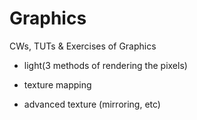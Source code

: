 # Graphics
CWs, TUTs &amp; Exercises of Graphics

- light(3 methods of rendering the pixels)

- texture mapping

- advanced texture (mirroring, etc)
